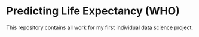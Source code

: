 # Predicting Life Expectancy (WHO)
This repository contains all work for my first individual data science project.